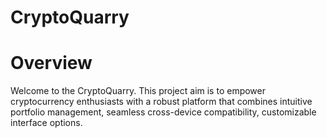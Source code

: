 # CryptoQuarry
# Overview
Welcome to the CryptoQuarry. This project aim is to empower cryptocurrency enthusiasts with a robust platform that combines intuitive portfolio management, seamless cross-device compatibility, customizable interface options.
